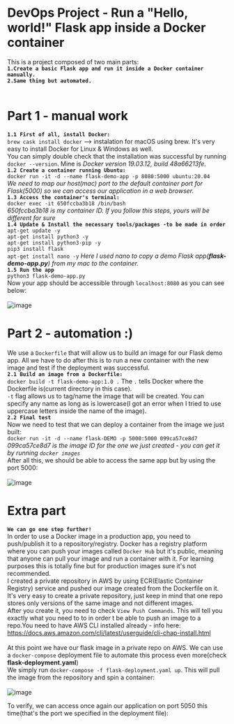 # DevOps Project - Run a "Hello, world!" Flask app inside a Docker container
This is a project composed of two main parts:<br/>
**`1.Create a basic Flask app and run it inside a Docker container manually.`**<br/>
**`2.Same thing but automated.`**<br/><br/>
# Part 1 - manual work
**`1.1 First of all, install Docker:`**<br/>
`brew cask install docker` --> instalation for macOS using brew. It's very easy to install Docker for Linux & Windows as well.<br/>
You can simply double check that the installation was successful by running `docker --version`. Mine is *Docker version 19.03.12, build 48a66213fe.*<br/>
**`1.2 Create a container running Ubuntu:`**<br/>
`docker run -it -d --name flask-demo-app -p 8080:5000 ubuntu:20.04`<br/>
*We need to map our host(mac) port to the default container port for Flask(5000) so we can access our application in a web browser.*<br/>
**`1.3 Access the container's terminal:`**<br/>
`docker exec -it 650fccba3b18 /bin/bash`<br/>
*650fccba3b18 is my container ID. If you follow this steps, yours will be different for sure* <br/>
**`1.4 Update & Install the necessary tools/packages -to be made in order`**<br/>
`apt-get update -y`<br/>
`apt-get install python3 -y`<br/>
`apt-get install python3-pip -y`<br/>
`pip3 install flask`<br/>
`apt-get install nano -y` *Here I used nano to copy a demo Flask app(**flask-demo-app.py**) from my mac to the container.*<br/>
**`1.5 Run the app`**<br/>
`python3 flask-demo-app.py`<br/>
Now your app should be accessible through `localhost:8080` as you can see below:<br/> <br/>
![image](https://user-images.githubusercontent.com/24807183/93783858-85b1bd00-fc2c-11ea-8859-83ffc76de205.png)


# Part 2 - automation :)
We use a `Dockerfile` that will allow us to build an image for our Flask demo app. All we have to do after this is to run a new container with the new image and test if the deployment was successful.<br/>
**`2.1 Build an image from a Dockerfile:`**<br/>
`docker build -t flask-demo-app:1.0 .` The `.` tells Docker where the Dockerfile is(current directory in this case).<br/>
`-t` flag allows us to tag/name the image that will be created. You can specify any name as long as is lowercase(I got an error when I tried to use uppercase letters inside the name of the image).<br/>
**`2.2 Final test`**<br/>
Now we need to test that we can deploy a container from the image we just built:<br/>
`docker run -it -d --name flask-DEMO -p 5000:5000 099ca57ce8d7` *099ca57ce8d7 is the image ID for the one we just created - you can get it by running `docker images`*<br/>
After all this, we should be able to access the same app but by using the port 5000:<br/> <br/>
![image](https://user-images.githubusercontent.com/24807183/93783972-ab3ec680-fc2c-11ea-9cbc-c9b3278110d4.png)


# Extra part
**`We can go one step further!`**<br/>
In order to use a Docker image in a production app, you need to push/publish it to a repository/registry. Docker has a registry platform where you can push your images called `Docker Hub` but it's public, meaning that anyone can pull your image and run a container with it. For learning purposes this is totally fine but for production images sure it's not recommended.<br/>
I created a private repository in AWS by using ECR(Elastic Container Registry) service and pushed our image created from the Dockerfile on it.<br/>
It's very easy to create a private repository, just keep in mind that one repo stores only versions of the same image and not different images.<br/>
After you create it, you need to check `View Push Commands`. This will tell you exactly what you need to to in order t be able to push an image to a repo.You need to have AWS CLI installed already - info here: https://docs.aws.amazon.com/cli/latest/userguide/cli-chap-install.html <br/> <br/>
At this point we have our flask image in a private repo on AWS. We can use a `docker-compose` deployment file to automate this process even more(check **flask-deployment.yaml**)<br/>
We simply run `docker-compose -f flask-deployment.yaml up`. This will pull the image from the repository and spin a container:<br/> <br/>
![image](https://user-images.githubusercontent.com/24807183/93790084-eba14300-fc32-11ea-9a54-6ae6ab549dc1.png)

To verify, we can access once again our application on port 5050 this time(that's the port we specified in the deployment file):




